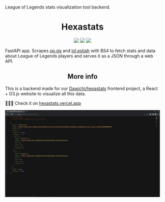 League of Legends stats visualization tool backend. 

<h1 align="center">Hexastats</h1>

<div align="center">
  </span><img src="https://img.shields.io/badge/made%20with-python-blue" /><span> <img src="https://img.shields.io/badge/made%20with-FastAPI-white" /><span> </span><img src="https://img.shields.io/badge/made%20with-beautifulsoup4-green" />
</div>

FastAPI app. Scrapes [op.gg](https://www.op.gg/) and [lol.estiah](https://lol.estiah.com/) with BS4 to fetch stats and data about League of Legends players and serves it as a JSON through a web API. 





<h2 align="center">More info</h2>

This is a backend made for our [Dawichi/hexastats](https://github.com/Dawichi/hexastats) frontend project, a React + D3.js website to visualize all this data.

🎉🎉🎉 Check it on [hexastats.vercel.app](https://hexastats.vercel.app)

![showcase](./showcase.png)
